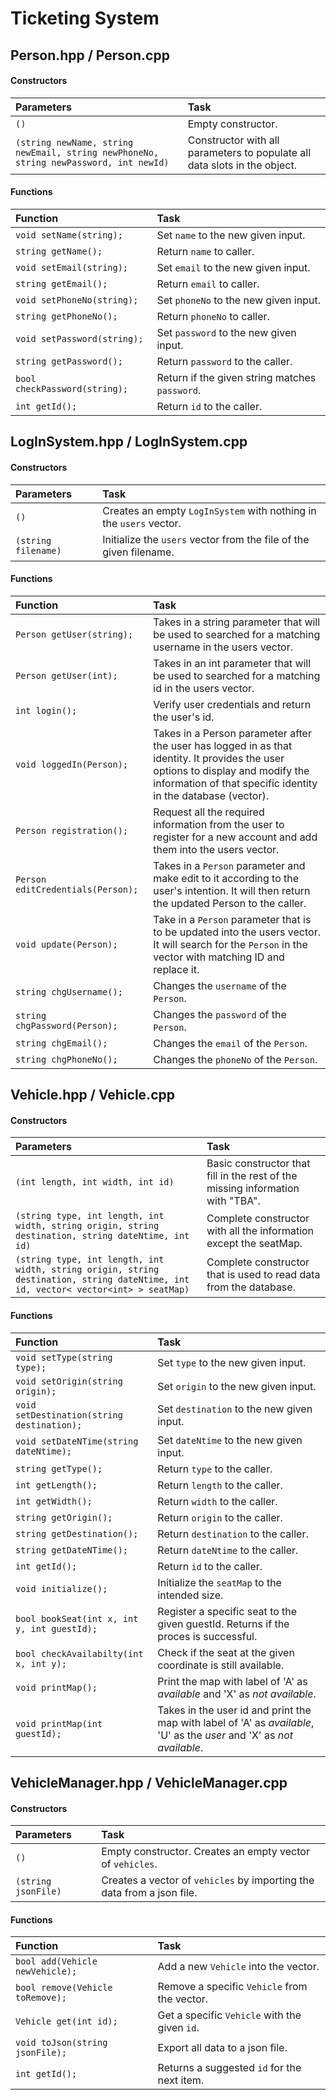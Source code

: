 # Ticketing System

## Person.hpp / Person.cpp

#### Constructors

| Parameters | Task |
|:-----------|:-----------------------------|
| `()` | Empty constructor. |
| `(string newName, string newEmail, string newPhoneNo, string newPassword, int newId)` | Constructor with all parameters to populate all data slots in the object. |

#### Functions

| Function | Task |
|:----------------------|:-------------------------|
| `void setName(string);` | Set `name` to the new given input. |
| `string getName();` | Return `name` to caller. |
| `void setEmail(string);` | Set `email` to the new given input. |
| `string getEmail();` | Return `email` to caller. |
| `void setPhoneNo(string);` | Set `phoneNo` to the new given input. |
| `string getPhoneNo();` | Return `phoneNo` to caller. |
| `void setPassword(string);` | Set `password` to the new given input. |
| `string getPassword();` | Return `password` to the caller. |
| `bool checkPassword(string);` | Return if the given string matches `password`. |
| `int getId();` | Return `id` to the caller. |

## LogInSystem.hpp / LogInSystem.cpp

#### Constructors

| Parameters | Task |
|:-----------|:-----------------------------------|
| `()` | Creates an empty `LogInSystem` with nothing in the `users` vector. |
| `(string filename)` | Initialize the `users` vector from the file of the given filename. |

#### Functions

| Function | Task |
|:----------------------|:-------------------------|
| `Person getUser(string);` | Takes in a string parameter that will be used to searched for a matching username in the users vector. |
| `Person getUser(int);` | Takes in an int parameter that will be used to searched for a matching id in the users vector. |
| `int login();` | Verify user credentials and return the user's id. |
| `void loggedIn(Person);` | Takes in a Person parameter after the user has logged in as that identity. It provides the user options to display and modify the information of that specific identity in the database (vector). |
| `Person registration();` | Request all the required information from the user to register for a new account and add them into the users vector. |
| `Person editCredentials(Person);` | Takes in a `Person` parameter and make edit to it according to the user's intention. It will then return the updated Person to the caller. |
| `void update(Person);` | Take in a `Person` parameter that is to be updated into the users vector. It will search for the `Person` in the vector with matching ID and replace it. |
| `string chgUsername();` | Changes the `username` of the `Person`. |
| `string chgPassword(Person);` | Changes the `password` of the `Person`. |
| `string chgEmail();` | Changes the `email` of the `Person`. |
| `string chgPhoneNo();` | Changes the `phoneNo` of the `Person`.

## Vehicle.hpp / Vehicle.cpp

#### Constructors

| Parameters | Task |
|:-----------|:-----------------------------|
| `(int length, int width, int id)` | Basic constructor that fill in the rest of the missing information with "TBA". |
| `(string type, int length, int width, string origin, string destination, string dateNtime, int id)` | Complete constructor with all the information except the seatMap. |
| `(string type, int length, int width, string origin, string destination, string dateNtime, int id, vector< vector<int> > seatMap)` | Complete constructor that is used to read data from the database. |

#### Functions

| Function | Task |
|:---------------------------|:-------------------------|
| `void setType(string type);` | Set `type` to the new given input. |
| `void setOrigin(string origin);` | Set `origin` to the new given input. |
| `void setDestination(string destination);` | Set `destination` to the new given input. |
| `void setDateNTime(string dateNtime);` | Set `dateNtime` to the new given input. |
| `string getType();` | Return `type` to the caller. |
| `int getLength();` | Return `length` to the caller. |
| `int getWidth();` | Return `width` to the caller. |
| `string getOrigin();` | Return `origin` to the caller. |
| `string getDestination();` | Return `destination` to the caller. |
| `string getDateNTime();` | Return `dateNtime` to the caller. |
| `int getId();` | Return `id` to the caller. |
| `void initialize();` | Initialize the `seatMap` to the intended size. |
| `bool bookSeat(int x, int y, int guestId);` | Register a specific seat to the given guestId. Returns if the proces is successful. |
| `bool checkAvailabilty(int x, int y);` | Check if the seat at the given coordinate is still available. |
| `void printMap();` | Print the map with label of 'A' as *available* and 'X' as *not available*. |
| `void printMap(int guestId);` | Takes in the user id and print the map with label of 'A' as *available*, 'U' as the *user* and 'X' as *not available*. |

## VehicleManager.hpp / VehicleManager.cpp

#### Constructors

| Parameters | Task |
|:-----------|:--------------------------------|
| `()` | Empty constructor. Creates an empty vector of `vehicles`. |
| `(string jsonFile)` | Creates a vector of `vehicles` by importing the data from a json file. |

#### Functions

| Function | Task |
|:----------------------------------|:-------------------------|
| `bool add(Vehicle newVehicle);` | Add a new `Vehicle` into the vector. |
| `bool remove(Vehicle toRemove);` | Remove a specific `Vehicle` from the vector. |
| `Vehicle get(int id);` | Get a specific `Vehicle` with the given `id`. |
| `void toJson(string jsonFile);` | Export all data to a json file. |
| `int getId();` | Returns a suggested `id` for the next item. |
